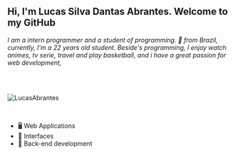 ## Hi, I'm Lucas Silva Dantas Abrantes. Welcome to my GitHub

*I am a intern programmer and a student of programming. 🚀 from Brazil, currently, I'm a 22 years old student. Beside's programming, I enjoy watch animes, tv serie, travel and play basketball, and i have a great passion for web development,*

<br>
<br>

![LucasAbrantes](https://github-readme-stats.vercel.app/api?username=lucasabrantes1&show_icons=true&theme=gradient)

<br>

- 🖥 Web Applications
- 🎨 Interfaces
- 🔌 Back-end development


